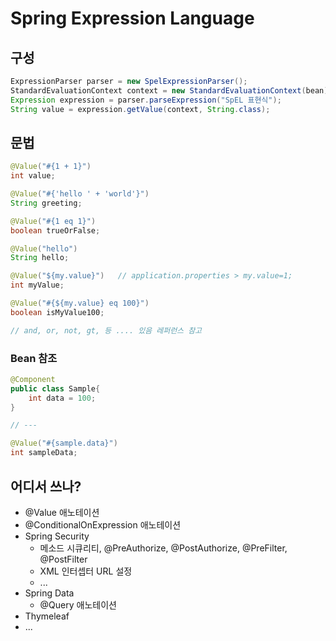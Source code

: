 # Spring Expression Language

## 구성

```java
ExpressionParser parser = new SpelExpressionParser();
StandardEvaluationContext context = new StandardEvaluationContext(bean);
Expression expression = parser.parseExpression("SpEL 표현식");
String value = expression.getValue(context, String.class);
```



## 문법

```java
@Value("#{1 + 1}")
int value;

@Value("#{'hello ' + 'world'}")
String greeting;

@Value("#{1 eq 1}")
boolean trueOrFalse;

@Value("hello")
String hello;

@Value("${my.value}")	// application.properties > my.value=1;
int myValue;

@Value("#{${my.value} eq 100}")
boolean isMyValue100;

// and, or, not, gt, 등 .... 있음 레퍼런스 참고
```

### Bean 참조

```java
@Component
public class Sample{
    int data = 100;
}

// ---

@Value("#{sample.data}")
int sampleData;
```



## 어디서 쓰나?

* @Value 애노테이션
* @ConditionalOnExpression 애노테이션
* Spring Security
  * 메소드 시큐리티, @PreAuthorize, @PostAuthorize, @PreFilter, @PostFilter
  * XML 인터셉터 URL 설정
  * ...
* Spring Data
  * @Query 애노테이션
* Thymeleaf
* ...



